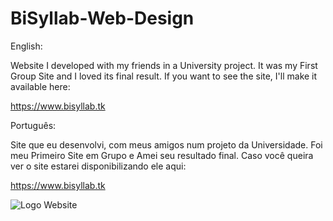 # BiSyllab-Web-Design

English:

Website I developed with my friends in a University project. It was my First Group Site and I loved its final result.
If you want to see the site, I'll make it available here:

https://www.bisyllab.tk



Português:

Site que eu desenvolvi, com meus amigos num projeto da Universidade. Foi meu Primeiro Site em Grupo e Amei seu resultado final.
Caso você queira ver o site estarei disponibilizando ele aqui:

https://www.bisyllab.tk


<img src="LogoBi.png" alt="Logo Website">

